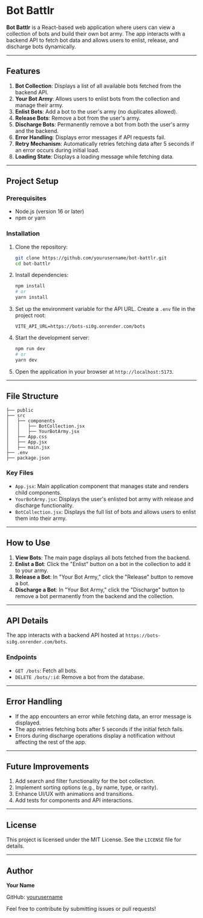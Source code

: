 # Bot Battlr

**Bot Battlr** is a React-based web application where users can view a collection of bots and build their own bot army. The app interacts with a backend API to fetch bot data and allows users to enlist, release, and discharge bots dynamically.

---

## Features

1. **Bot Collection**: Displays a list of all available bots fetched from the backend API.
2. **Your Bot Army**: Allows users to enlist bots from the collection and manage their army.
3. **Enlist Bots**: Add a bot to the user's army (no duplicates allowed).
4. **Release Bots**: Remove a bot from the user's army.
5. **Discharge Bots**: Permanently remove a bot from both the user's army and the backend.
6. **Error Handling**: Displays error messages if API requests fail.
7. **Retry Mechanism**: Automatically retries fetching data after 5 seconds if an error occurs during initial load.
8. **Loading State**: Displays a loading message while fetching data.

---

## Project Setup

### Prerequisites

- Node.js (version 16 or later)
- npm or yarn

### Installation

1. Clone the repository:

   ```bash
   git clone https://github.com/yourusername/bot-battlr.git
   cd bot-battlr
   ```

2. Install dependencies:

   ```bash
   npm install
   # or
   yarn install
   ```

3. Set up the environment variable for the API URL. Create a `.env` file in the project root:

   ```env
   VITE_API_URL=https://bots-si0g.onrender.com/bots
   ```

4. Start the development server:

   ```bash
   npm run dev
   # or
   yarn dev
   ```

5. Open the application in your browser at `http://localhost:5173`.

---

## File Structure

```
├── public
├── src
│   ├── components
│   │   ├── BotCollection.jsx
│   │   ├── YourBotArmy.jsx
│   ├── App.css
│   ├── App.jsx
│   ├── main.jsx
├── .env
├── package.json
```

### Key Files

- `App.jsx`: Main application component that manages state and renders child components.
- `YourBotArmy.jsx`: Displays the user's enlisted bot army with release and discharge functionality.
- `BotCollection.jsx`: Displays the full list of bots and allows users to enlist them into their army.

---

## How to Use

1. **View Bots**: The main page displays all bots fetched from the backend.
2. **Enlist a Bot**: Click the "Enlist" button on a bot in the collection to add it to your army.
3. **Release a Bot**: In "Your Bot Army," click the "Release" button to remove a bot.
4. **Discharge a Bot**: In "Your Bot Army," click the "Discharge" button to remove a bot permanently from the backend and the collection.

---

## API Details

The app interacts with a backend API hosted at `https://bots-si0g.onrender.com/bots`.

### Endpoints

- `GET /bots`: Fetch all bots.
- `DELETE /bots/:id`: Remove a bot from the database.

---

## Error Handling

- If the app encounters an error while fetching data, an error message is displayed.
- The app retries fetching bots after 5 seconds if the initial fetch fails.
- Errors during discharge operations display a notification without affecting the rest of the app.

---

## Future Improvements

1. Add search and filter functionality for the bot collection.
2. Implement sorting options (e.g., by name, type, or rarity).
3. Enhance UI/UX with animations and transitions.
4. Add tests for components and API interactions.

---

## License

This project is licensed under the MIT License. See the `LICENSE` file for details.

---

## Author

**Your Name**

GitHub: [yourusername](https://github.com/yourusername)

Feel free to contribute by submitting issues or pull requests!

